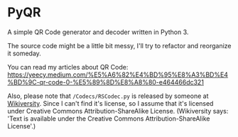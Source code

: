 # PyQR
A simple QR Code generator and decoder written in Python 3.

The source code might be a little bit messy, I'll try to refactor and reorganize it someday.

You can read my articles about QR Code: https://yeecy.medium.com/%E5%A6%82%E4%BD%95%E8%A3%BD%E4%BD%9C-qr-code-0-%E5%89%8D%E8%A8%80-e464466dc321

Also, please note that `/Codecs/RSCodec.py` is released by someone at [Wikiversity](https://en.wikiversity.org/wiki/Reed%E2%80%93Solomon_codes_for_coders). Since I can't find it's license, so I assume that it's licensed under Creative Commons Attribution-ShareAlike License. (Wikiversity says: 'Text is available under the Creative Commons Attribution-ShareAlike License'.)
